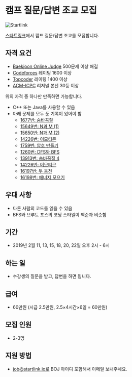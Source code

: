 # 캠프 질문/답변 조교 모집

![Startlink](https://upload.acmicpc.net/ed3627ab-6294-4f2b-8aeb-f9fc1462133a/-/resize/200x/)

[스타트링크](http://startlink.io)에서 캠프 질문/답변 조교를 모집합니다.

## 자격 요건

* [Baekjoon Online Judge](https://www.acmicpc.net) 500문제 이상 해결
* [Codeforces](http://codeforces.com) 레이팅 1600 이상
* [Topcoder](https://www.topcoder.com) 레이팅 1400 이상
* [ACM-ICPC](https://icpc.baylor.edu/) 리저널 본선 30등 이상

위의 자격 중 하나만 만족하면 가능합니다.

* C++ 또는 Java를 사용할 수 있음
* 아래 문제를 모두 푼 기록이 있어야 함
  * [1677번: 숨바꼭질](https://www.acmicpc.net/problem/1697)
  * [15649번: N과 M (1)](https://www.acmicpc.net/problem/15649)
  * [15650번: N과 M (2)](https://www.acmicpc.net/problem/15650)
  * [14226번: 이모티콘](https://www.acmicpc.net/problem/14226)
  * [1759번: 암호 만들기](https://www.acmicpc.net/problem/1759)
  * [1260번: DFS와 BFS](https://www.acmicpc.net/problem/1260)
  * [13913번: 숨바꼭질 4](https://www.acmicpc.net/problem/13913)
  * [14226번: 이모티콘](https://www.acmicpc.net/problem/14226)
  * [16197번: 두 동전](https://www.acmicpc.net/problem/16197)
  * [16198번: 에너지 모으기](https://www.acmicpc.net/problem/16198)

## 우대 사항

* 다른 사람의 코드를 읽을 수 있음
* BFS와 브루트 포스의 코딩 스타일이 백준과 비슷함

## 기간

* 2019년 2월 11, 13, 15, 18, 20, 22일 오후 2시 - 6시

## 하는 일

* 수강생의 질문을 받고, 답변을 하면 됩니다.

## 급여

* 60만원 (시급 2.5만원, 2.5×4시간×6일 = 60만원)

## 모집 인원

* 2-3명

## 지원 방법

* job@startlink.io로 BOJ 아이디 포함해서 이메일 보내주세요.
